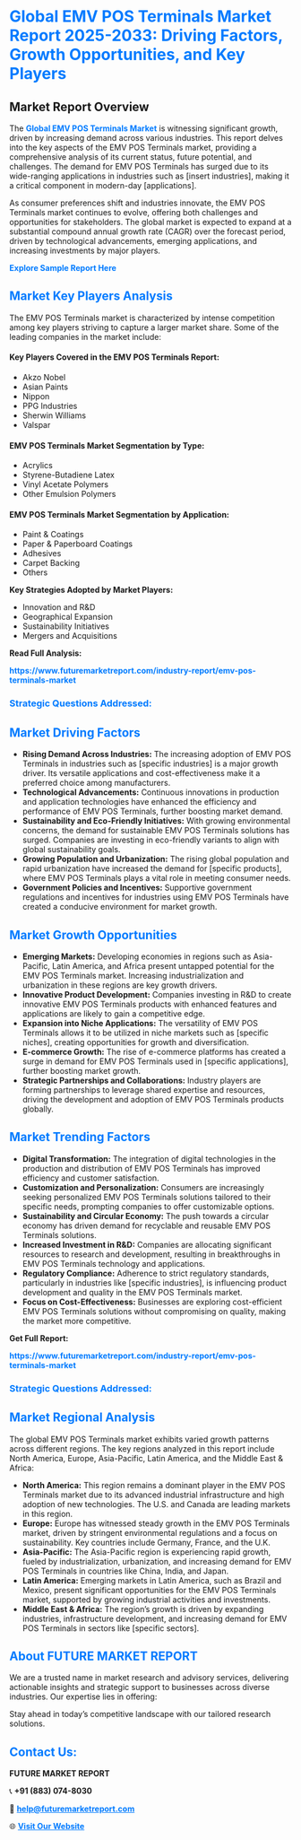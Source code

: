 <h1 style="color: #007BFF;">Global EMV POS Terminals Market Report 2025-2033: Driving Factors, Growth Opportunities, and Key Players</h1>

<section id="overview">
<h2>Market Report Overview</h2>
<p>The <a href="https://www.futuremarketreport.com/industry-report/emv-pos-terminals-market" style="color: #007BFF; text-decoration: none;"><strong>Global EMV POS Terminals Market</strong></a> is witnessing significant growth, driven by increasing demand across various industries. This report delves into the key aspects of the EMV POS Terminals market, providing a comprehensive analysis of its current status, future potential, and challenges. The demand for EMV POS Terminals has surged due to its wide-ranging applications in industries such as [insert industries], making it a critical component in modern-day [applications].</p>
<p>As consumer preferences shift and industries innovate, the EMV POS Terminals market continues to evolve, offering both challenges and opportunities for stakeholders. The global market is expected to expand at a substantial compound annual growth rate (CAGR) over the forecast period, driven by technological advancements, emerging applications, and increasing investments by major players.</p>
</section>

<section id="overview">
<p><a href="https://www.futuremarketreport.com/request-sample/reportId=34731" style="color: #007BFF; text-decoration: none;"><strong>Explore Sample Report Here</strong></a></p>
</section>

<section id="key-players">
<h2 style="color: #007BFF;">Market Key Players Analysis</h2>
<p>The EMV POS Terminals market is characterized by intense competition among key players striving to capture a larger market share. Some of the leading companies in the market include:</p>
<h4>Key Players Covered in the EMV POS Terminals Report:</h4>
<ul><li>Akzo Nobel</li><li>Asian Paints</li><li>Nippon</li><li>PPG Industries</li><li>Sherwin Williams</li><li>Valspar</li></ul>
<h4>EMV POS Terminals Market Segmentation by Type:</h4>
<ul><li>Acrylics</li><li>Styrene-Butadiene Latex</li><li>Vinyl Acetate Polymers</li><li>Other Emulsion Polymers</li></ul>

<h4>EMV POS Terminals Market Segmentation by Application:</h4>
<ul><li>Paint &amp; Coatings</li><li>Paper &amp; Paperboard Coatings</li><li>Adhesives</li><li>Carpet Backing</li><li>Others</li></ul>
<p><strong>Key Strategies Adopted by Market Players:</strong></p>
<ul>
<li>Innovation and R&D</li>
<li>Geographical Expansion</li>
<li>Sustainability Initiatives</li>
<li>Mergers and Acquisitions</li>
</ul>
</section>

<section>
<p><strong>Read Full Analysis: </strong></p><a href="https://www.futuremarketreport.com/industry-report/emv-pos-terminals-market" style="color: #007BFF; text-decoration: none;"><strong>https://www.futuremarketreport.com/industry-report/emv-pos-terminals-market</strong></a>
<h3 style="color: #007BFF;">Strategic Questions Addressed:</h3>
</section>

<section id="driving-factors">
<h2 style="color: #007BFF;">Market Driving Factors</h2>
<ul>
<li><strong>Rising Demand Across Industries:</strong> The increasing adoption of EMV POS Terminals in industries such as [specific industries] is a major growth driver. Its versatile applications and cost-effectiveness make it a preferred choice among manufacturers.</li>
<li><strong>Technological Advancements:</strong> Continuous innovations in production and application technologies have enhanced the efficiency and performance of EMV POS Terminals, further boosting market demand.</li>
<li><strong>Sustainability and Eco-Friendly Initiatives:</strong> With growing environmental concerns, the demand for sustainable EMV POS Terminals solutions has surged. Companies are investing in eco-friendly variants to align with global sustainability goals.</li>
<li><strong>Growing Population and Urbanization:</strong> The rising global population and rapid urbanization have increased the demand for [specific products], where EMV POS Terminals plays a vital role in meeting consumer needs.</li>
<li><strong>Government Policies and Incentives:</strong> Supportive government regulations and incentives for industries using EMV POS Terminals have created a conducive environment for market growth.</li>
</ul>
</section>

<section id="growth-opportunities">
<h2 style="color: #007BFF;">Market Growth Opportunities</h2>
<ul>
<li><strong>Emerging Markets:</strong> Developing economies in regions such as Asia-Pacific, Latin America, and Africa present untapped potential for the EMV POS Terminals market. Increasing industrialization and urbanization in these regions are key growth drivers.</li>
<li><strong>Innovative Product Development:</strong> Companies investing in R&D to create innovative EMV POS Terminals products with enhanced features and applications are likely to gain a competitive edge.</li>
<li><strong>Expansion into Niche Applications:</strong> The versatility of EMV POS Terminals allows it to be utilized in niche markets such as [specific niches], creating opportunities for growth and diversification.</li>
<li><strong>E-commerce Growth:</strong> The rise of e-commerce platforms has created a surge in demand for EMV POS Terminals used in [specific applications], further boosting market growth.</li>
<li><strong>Strategic Partnerships and Collaborations:</strong> Industry players are forming partnerships to leverage shared expertise and resources, driving the development and adoption of EMV POS Terminals products globally.</li>
</ul>
</section>

<section id="trending-factors">
<h2 style="color: #007BFF;">Market Trending Factors</h2>
<ul>
<li><strong>Digital Transformation:</strong> The integration of digital technologies in the production and distribution of EMV POS Terminals has improved efficiency and customer satisfaction.</li>
<li><strong>Customization and Personalization:</strong> Consumers are increasingly seeking personalized EMV POS Terminals solutions tailored to their specific needs, prompting companies to offer customizable options.</li>
<li><strong>Sustainability and Circular Economy:</strong> The push towards a circular economy has driven demand for recyclable and reusable EMV POS Terminals solutions.</li>
<li><strong>Increased Investment in R&D:</strong> Companies are allocating significant resources to research and development, resulting in breakthroughs in EMV POS Terminals technology and applications.</li>
<li><strong>Regulatory Compliance:</strong> Adherence to strict regulatory standards, particularly in industries like [specific industries], is influencing product development and quality in the EMV POS Terminals market.</li>
<li><strong>Focus on Cost-Effectiveness:</strong> Businesses are exploring cost-efficient EMV POS Terminals solutions without compromising on quality, making the market more competitive.</li>
</ul>
</section>

<section>
<p><strong>Get Full Report: </strong></p><a href="https://www.futuremarketreport.com/industry-report/emv-pos-terminals-market" style="color: #007BFF; text-decoration: none;"><strong>https://www.futuremarketreport.com/industry-report/emv-pos-terminals-market</strong></a>
<h3 style="color: #007BFF;">Strategic Questions Addressed:</h3>
</section>


<section id="regional-analysis">
<h2 style="color: #007BFF;">Market Regional Analysis</h2>
<p>The global EMV POS Terminals market exhibits varied growth patterns across different regions. The key regions analyzed in this report include North America, Europe, Asia-Pacific, Latin America, and the Middle East & Africa:</p>
<ul>
<li><strong>North America:</strong> This region remains a dominant player in the EMV POS Terminals market due to its advanced industrial infrastructure and high adoption of new technologies. The U.S. and Canada are leading markets in this region.</li>
<li><strong>Europe:</strong> Europe has witnessed steady growth in the EMV POS Terminals market, driven by stringent environmental regulations and a focus on sustainability. Key countries include Germany, France, and the U.K.</li>
<li><strong>Asia-Pacific:</strong> The Asia-Pacific region is experiencing rapid growth, fueled by industrialization, urbanization, and increasing demand for EMV POS Terminals in countries like China, India, and Japan.</li>
<li><strong>Latin America:</strong> Emerging markets in Latin America, such as Brazil and Mexico, present significant opportunities for the EMV POS Terminals market, supported by growing industrial activities and investments.</li>
<li><strong>Middle East & Africa:</strong> The region’s growth is driven by expanding industries, infrastructure development, and increasing demand for EMV POS Terminals in sectors like [specific sectors].</li>
</ul>
</section>

<footer>
<h2 style="color: #007BFF;">About FUTURE MARKET REPORT</h2>
<p>We are a trusted name in market research and advisory services, delivering actionable insights and strategic support to businesses across diverse industries. Our expertise lies in offering:</p>

<p>Stay ahead in today’s competitive landscape with our tailored research solutions.</p>

<h2 style="color: #007BFF;">Contact Us:</h2>
<p><strong>FUTURE MARKET REPORT</strong></p>
<p>📞 <strong>+91 (883) 074-8030</strong></p>
<p>📧 <strong><a href="mailto:help@futuremarketreport.com" style="color: #007BFF;">help@futuremarketreport.com</a></strong></p>
<p>🌐 <strong><a href="https://www.futuremarketreport.com/" style="color: #007BFF;">Visit Our Website</a></strong></p>
</footer>